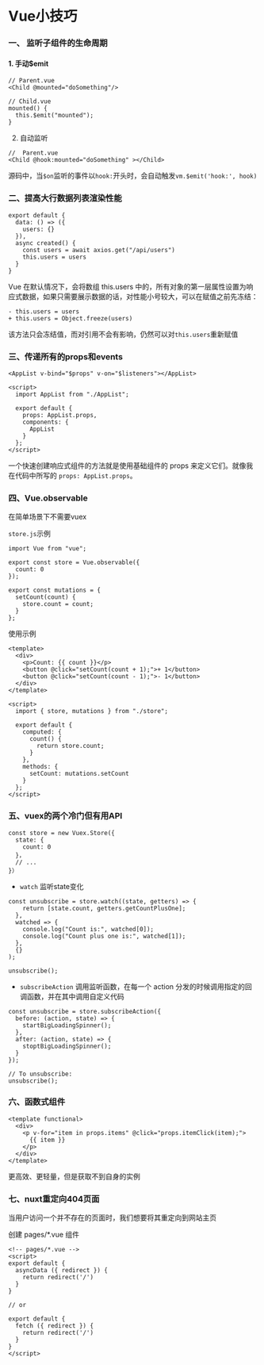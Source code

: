 # Vue小技巧

### 一、 监听子组件的生命周期

#### 1. 手动$emit
````
// Parent.vue
<Child @mounted="doSomething"/>

// Child.vue
mounted() {
  this.$emit("mounted");
}
````

2. 自动监听
````
//  Parent.vue
<Child @hook:mounted="doSomething" ></Child>
````
源码中，当`$on`监听的事件以`hook:`开头时，会自动触发`vm.$emit('hook:', hook)`

### 二、提高大行数据列表渲染性能
````
export default {
  data: () => ({
    users: {}
  }),
  async created() {
    const users = await axios.get("/api/users")
    this.users = users
  }
}
````
Vue 在默认情况下，会将数组 this.users 中的，所有对象的第一层属性设置为响应式数据，如果只需要展示数据的话，对性能小号较大，可以在赋值之前先冻结：
````
- this.users = users
+ this.users = Object.freeze(users)
````
该方法只会冻结值，而对引用不会有影响，仍然可以对`this.users`重新赋值


### 三、传递所有的props和events
````
<AppList v-bind="$props" v-on="$listeners"></AppList>

<script>
  import AppList from "./AppList";

  export default {
    props: AppList.props,
    components: {
      AppList
    }
  };
</script>
````
一个快速创建响应式组件的方法就是使用基础组件的 props 来定义它们。就像我在代码中所写的 `props: AppList.props`。

### 四、Vue.observable
在简单场景下不需要vuex

`store.js`示例
````
import Vue from "vue";

export const store = Vue.observable({
  count: 0
});

export const mutations = {
  setCount(count) {
    store.count = count;
  }
};
````
使用示例
````
<template>
  <div>
    <p>Count: {{ count }}</p>
    <button @click="setCount(count + 1);">+ 1</button>
    <button @click="setCount(count - 1);">- 1</button>
  </div>
</template>

<script>
  import { store, mutations } from "./store";

  export default {
    computed: {
      count() {
        return store.count;
      }
    },
    methods: {
      setCount: mutations.setCount
    }
  };
</script>
````

### 五、vuex的两个冷门但有用API
````
const store = new Vuex.Store({
  state: {
    count: 0
  }，
  // ...
}）
````
- `watch` 监听state变化

````
const unsubscribe = store.watch((state, getters) => {
    return [state.count, getters.getCountPlusOne];
  },
  watched => {
    console.log("Count is:", watched[0]);
    console.log("Count plus one is:", watched[1]);
  },
  {}
);

unsubscribe();
````

- `subscribeAction` 调用监听函数，在每一个 action 分发的时候调用指定的回调函数，并在其中调用自定义代码

````
const unsubscribe = store.subscribeAction({
  before: (action, state) => {
    startBigLoadingSpinner();
  },
  after: (action, state) => {
    stoptBigLoadingSpinner();
  }
});

// To unsubscribe:
unsubscribe();
````

### 六、函数式组件
````
<template functional>
  <div>
    <p v-for="item in props.items" @click="props.itemClick(item);">
      {{ item }}
    </p>
  </div>
</template>
````
更高效、更轻量，但是获取不到自身的实例

### 七、nuxt重定向404页面
当用户访问一个并不存在的页面时，我们想要将其重定向到网站主页

创建 pages/*.vue 组件

````
<!-- pages/*.vue -->
<script>
export default {
  asyncData ({ redirect }) {
    return redirect('/')
  }
}

// or 

export default {
  fetch ({ redirect }) {
    return redirect('/')
  }
}
</script>
````


<style>
    .page-header {
        display: none;
    }
</style>